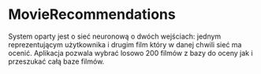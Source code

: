 # MovieRecommendations
System oparty jest o sieć neuronową o dwóch wejściach: jednym reprezentującym użytkownika i drugim film który w danej chwili sieć ma ocenić. 
Aplikacja pozwala wybrać losowo 200 filmów z bazy do oceny jak i przeszukać całą baze filmów.

